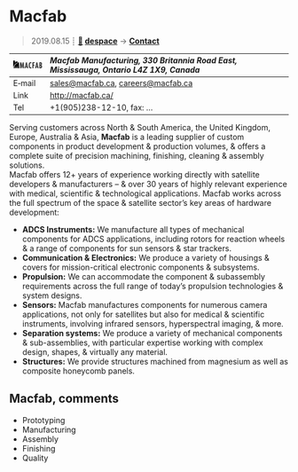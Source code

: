 # Macfab
> 2019.08.15 ┊ **[🚀](../index/index.md) [despace](index.md)** → **[Contact](contact.md)**

|[![](f/contact/m/macfab_logo1_thumb.jpg)](f/contact/m/macfab_logo1.png)|*Macfab Manufacturing, 330 Britannia Road East, Mississauga, Ontario L4Z 1X9, Canada*|
|:--|:--|
|E‑mail| <sales@macfab.ca>, <careers@macfab.ca> |
|Link| <http://macfab.ca/> |
|Tel| +1(905)238-12-10, fax: … |

Serving customers across North & South America, the United Kingdom, Europe, Australia & Asia, **Macfab** is a leading supplier of custom components in product development & production volumes, & offers a complete suite of precision machining, finishing, cleaning & assembly solutions.  
Macfab offers 12+ years of experience working directly with satellite developers & manufacturers – & over 30 years of highly relevant experience with medical, scientific & technological applications. Macfab works across the full spectrum of the space & satellite sector’s key areas of hardware development:

   - **ADCS Instruments:** We manufacture all types of mechanical components for ADCS applications, including rotors for reaction wheels & a range of components for sun sensors & star trackers.
   - **Communication & Electronics:** We produce a variety of housings & covers for mission-critical electronic components & subsystems.
   - **Propulsion:** We can accommodate the component & subassembly requirements across the full range of today’s propulsion technologies & system designs.
   - **Sensors:** Macfab manufactures components for numerous camera applications, not only for satellites but also for medical & scientific instruments, involving infrared sensors, hyperspectral imaging, & more.
   - **Separation systems:** We produce a variety of mechanical components & sub-assemblies, with particular expertise working with complex design, shapes, & virtually any material.
   - **Structures:** We provide structures machined from magnesium as well as composite honeycomb panels.


<p style="page-break-after:always"> </p>

## Macfab, comments

   - Prototyping
   - Manufacturing
   - Assembly
   - Finishing
   - Quality

